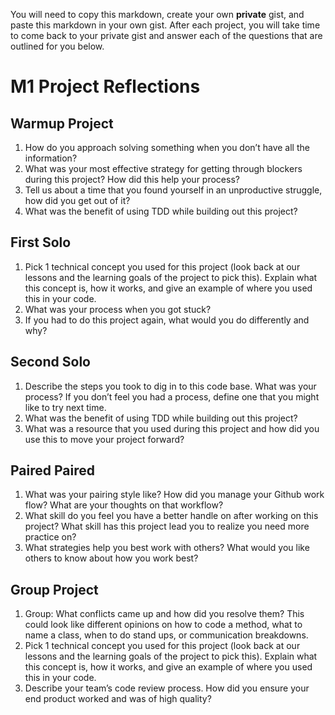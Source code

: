 You will need to copy this markdown, create your own **private** gist, and paste this markdown in your own gist. After each project, you will take time to come back to your private gist and answer each of the questions that are outlined for you below. 

# M1 Project Reflections

## Warmup Project 
1. How do you approach solving something when you don’t have all the information?
2. What was your most effective strategy for getting through blockers during this project? How did this help your process?
3. Tell us about a time that you found yourself in an unproductive struggle, how did you get out of it?
4. What was the benefit of using TDD while building out this project?

## First Solo
1. Pick 1 technical concept you used for this project (look back at our lessons and the learning goals of the project to pick this). Explain what this concept is, how it works, and give an example of where you used this in your code. 
2. What was your process when you got stuck? 
3. If you had to do this project again, what would you do differently and why?

## Second Solo
1. Describe the steps you took to dig in to this code base. What was your process? If you don’t feel you had a process, define one that you might like to try next time.
2. What was the benefit of using TDD while building out this project?
3. What was a resource that you used during this project and how did you use this to move your project forward?

## Paired Paired
1. What was your pairing style like? How did you manage your Github work flow? What are your thoughts on that workflow?
2. What skill do you feel you have a better handle on after working on this project? What skill has this project lead you to realize you need more practice on?
3. What strategies help you best work with others? What would you like others to know about how you work best?

## Group Project
1. Group: What conflicts came up and how did you resolve them?  This could look like different opinions on how to code a method, what to name a class, when to do stand ups, or communication breakdowns.
2. Pick 1 technical concept you used for this project (look back at our lessons and the learning goals of the project to pick this). Explain what this concept is, how it works, and give an example of where you used this in your code. 
3. Describe your team’s code review process. How did you ensure your end product worked and was of high quality?
